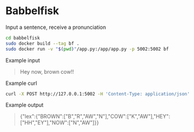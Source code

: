 # Babbelfisk

Input a sentence, receive a pronunciation

```bash
cd babbelfisk
sudo docker build --tag bf .
sudo docker run -v "$(pwd)"/app.py:/app/app.py -p 5002:5002 bf
```

Example input

> Hey now, brown cow!!

Example curl

```bash
curl -X POST http://127.0.0.1:5002 -H 'Content-Type: application/json' -d '{"sentence":"Hey now, brown cow!!"}'
```

Example output

> {"lex":{"BROWN":["B","R","AW","N"],"COW":["K","AW"],"HEY":["HH","EY"],"NOW":["N","AW"]}}
